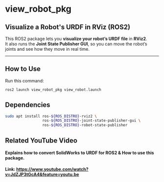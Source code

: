 # view_robot_pkg 
## Visualize a Robot's URDF in RViz (ROS2)

This ROS2 package lets you **visualize your robot’s URDF file** in **RViz2**.  
It also runs the **Joint State Publisher GUI**, so you can move the robot’s joints and see how they move in real time.

---
## How to Use

Run this command:

```bash
ros2 launch view_robot_pkg view_robot.launch
```

## Dependencies
```bash
sudo apt install ros-${ROS_DISTRO}-rviz2 \
                 ros-${ROS_DISTRO}-joint-state-publisher-gui \
                 ros-${ROS_DISTRO}-robot-state-publisher
```
## Related YouTube Video
#### Explains how to convert SolidWorks to URDF for ROS2 & How to use this package.
#### Link: https://www.youtube.com/watch?v=JdZJP3tGcA4&feature=youtu.be

